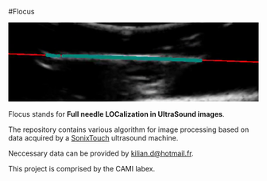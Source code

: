 #Flocus

![Banner](Fig/Banner.png)

Flocus stands for __Full needle LOCalization in UltraSound images__.

The repository contains various algorithm for image processing based on data acquired by a [SonixTouch](http://www.ultrasonix.com/wikisonix/index.php/SonixTOUCH) ultrasound machine.

Neccessary data can be provided by <kilian.d@hotmail.fr>.

This project is comprised by the CAMI labex.
